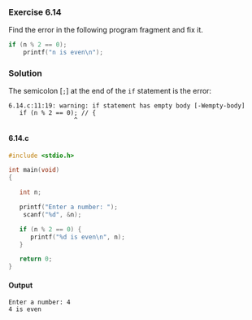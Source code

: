 ### Exercise 6.14
Find the error in the following program fragment and fix it.
```c
if (n % 2 == 0);
	printf("n is even\n");
```
### Solution

The semicolon [`;`] at the end of the `if` statement is the error:
```
6.14.c:11:19: warning: if statement has empty body [-Wempty-body]
   if (n % 2 == 0); // {
                  ^
```

#### 6.14.c
```c
#include <stdio.h>

int main(void)
{

   int n;

   printf("Enter a number: ");
    scanf("%d", &n);

   if (n % 2 == 0) {
      printf("%d is even\n", n);
   }

   return 0;
}
```
#### Output
```
Enter a number: 4
4 is even
```
